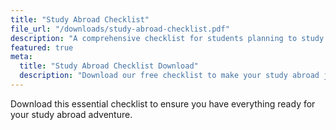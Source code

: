 ```yaml
---
title: "Study Abroad Checklist"
file_url: "/downloads/study-abroad-checklist.pdf"
description: "A comprehensive checklist for students planning to study abroad."
featured: true
meta:
  title: "Study Abroad Checklist Download"
  description: "Download our free checklist to make your study abroad journey smooth and successful."
---
```


Download this essential checklist to ensure you have everything ready for your study abroad adventure.
